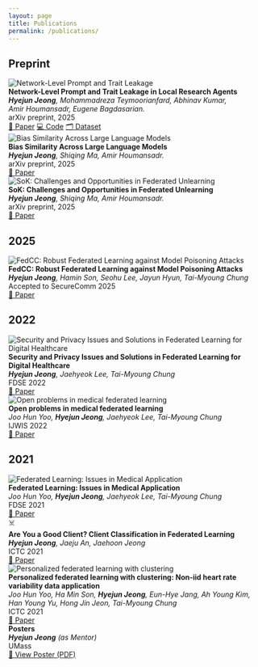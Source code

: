```yaml
---
layout: page
title: Publications
permalink: /publications/
---
```


## Preprint

<div class="publication-item">
  <div class="pub-image-placeholder">
    <img src="{{ site.baseurl }}/assets/images/webagent.png" alt="Network-Level Prompt and Trait Leakage">
  </div>
  <div class="pub-content">
    <div class="pub-title">
      <strong>Network-Level Prompt and Trait Leakage in Local Research Agents</strong>
    </div>
    <div class="pub-authors">
      <em><strong>Hyejun Jeong</strong>, Mohammadreza Teymoorianfard, Abhinav Kumar, <br>
      Amir Houmansadr, Eugene Bagdasarian.</em>
    </div>
    <div class="pub-venue">
      arXiv preprint, 2025
    </div>
    <div class="pub-links">
      <a href="https://arxiv.org/abs/2508.20282">📄 Paper</a>
      <a href="https://github.com/umass-aisec/wra">💻 Code</a>
      <a href="https://huggingface.co/datasets/juniworld/prompt_inference_traces">🗂️ Dataset</a>
    </div>
  </div>
</div>

<div class="publication-item">
  <div class="pub-image-placeholder">
    <img src="{{ site.baseurl }}/assets/images/bias.png" alt="Bias Similarity Across Large Language Models">
  </div>
  <div class="pub-content">
    <div class="pub-title">
      <strong>Bias Similarity Across Large Language Models</strong>
    </div>
    <div class="pub-authors">
      <em><strong>Hyejun Jeong</strong>, Shiqing Ma, Amir Houmansadr.</em>
    </div>
    <div class="pub-venue">
      arXiv preprint, 2025
    </div>
    <div class="pub-links">
      <a href="https://arxiv.org/abs/2410.12010">📄 Paper</a>
    </div>
  </div>
</div>

<div class="publication-item">
  <div class="pub-image-placeholder">
    <img src="{{ site.baseurl }}/assets/images/FU.png" alt="SoK: Challenges and Opportunities in Federated Unlearning">
  </div>
  <div class="pub-content">
    <div class="pub-title">
      <strong>SoK: Challenges and Opportunities in Federated Unlearning</strong>
    </div>
    <div class="pub-authors">
      <em><strong>Hyejun Jeong</strong>, Shiqing Ma, Amir Houmansadr.</em>
    </div>
    <div class="pub-venue">
      arXiv preprint, 2025
    </div>
    <div class="pub-links">
      <a href="https://openreview.net/forum?id=h4BqTU2oVE">📄 Paper</a>
    </div>
  </div>
</div>


## 2025

<div class="publication-item">
  <div class="pub-image-placeholder">
    <img src="{{ site.baseurl }}/assets/images/fedcc.png" alt="FedCC: Robust Federated Learning against Model Poisoning Attacks">
  </div>
  <div class="pub-content">
    <div class="pub-title">
      <strong>FedCC: Robust Federated Learning against Model Poisoning Attacks</strong>
    </div>
    <div class="pub-authors">
      <em><strong>Hyejun Jeong</strong>, Hamin Son, Seohu Lee, Jayun Hyun, Tai-Myoung Chung</em>
    </div>
    <div class="pub-venue">
      Accepted to SecureComm 2025
    </div>
    <div class="pub-links">
      <a href="https://arxiv.org/abs/2212.01976">📄 Paper</a>
    </div>
  </div>
</div>


## 2022

<div class="publication-item">
  <div class="pub-image-placeholder">
    <img src="{{ site.baseurl }}/assets/images/secfed.png" alt="Security and Privacy Issues and Solutions in Federated Learning for Digital Healthcare">
  </div>
  <div class="pub-content">
    <div class="pub-title">
      <strong>Security and Privacy Issues and Solutions in Federated Learning for Digital Healthcare</strong>
    </div>
    <div class="pub-authors">
      <em><strong>Hyejun Jeong</strong>, Jaehyeok Lee, Tai-Myoung Chung</em>
    </div>
    <div class="pub-venue">
      FDSE 2022
    </div>
    <div class="pub-links">
      <a href="https://books.google.com/books?hl=en&lr=&id=N_ycEAAAQBAJ&oi=fnd&pg=PA316&ots=4qFwY8Q4lp&sig=PiBoUIidZalXmIdWfWnbdJxt6Xk#v=onepage&q&f=false">📄 Paper</a>
    </div>
  </div>
</div>

<div class="publication-item">
  <div class="pub-image-placeholder">
    <img src="{{ site.baseurl }}/assets/images/open-fed.png" alt="Open problems in medical federated learning">
  </div>
  <div class="pub-content">
    <div class="pub-title">
      <strong>Open problems in medical federated learning</strong>
    </div>
    <div class="pub-authors">
      <em>Joo Hun Yoo, <strong>Hyejun Jeong</strong>, Jaehyeok Lee, Tai-Myoung Chung</em>
    </div>
    <div class="pub-venue">
      IJWIS 2022
    </div>
    <div class="pub-links">
      <a href="https://www.emerald.com/ijwis/article/18/2-3/77/164157/Open-problems-in-medical-federated-learning">📄 Paper</a>
    </div>
  </div>
</div>



## 2021

<div class="publication-item">
  <div class="pub-image-placeholder">
    <img src="{{ site.baseurl }}/assets/images/fedlearning.png" alt="Federated Learning: Issues in Medical Application">
  </div>
  <div class="pub-content">
    <div class="pub-title">
      <strong>Federated Learning: Issues in Medical Application</strong>
    </div>
    <div class="pub-authors">
      <em>Joo Hun Yoo, <strong>Hyejun Jeong</strong>, Jaehyeok Lee, Tai-Myoung Chung</em>
    </div>
    <div class="pub-venue">
      FDSE 2021
    </div>
    <div class="pub-links">
      <a href="https://arxiv.org/abs/2109.00202">📄 Paper</a>
    </div>
  </div>
</div>

<div class="publication-item">
  <div class="pub-image-placeholder">☠️
    <!-- <img src="{{ site.baseurl }}/assets/images/pfcm.png" alt="Are You a Good Client? Client Classification in Federated Learning"> -->
  </div>
  <div class="pub-content">
    <div class="pub-title">
      <strong>Are You a Good Client? Client Classification in Federated Learning</strong>
    </div>
    <div class="pub-authors">
      <em><strong>Hyejun Jeong</strong>, Jaeju An, Jaehoon Jeong</em>
    </div>
    <div class="pub-venue">
      ICTC 2021
    </div>
    <div class="pub-links">
      <a href="https://ieeexplore.ieee.org/abstract/document/9620836">📄 Paper</a>
    </div>
  </div>
</div>

<div class="publication-item">
  <div class="pub-image-placeholder">
    <img src="{{ site.baseurl }}/assets/images/pfcm.png" alt="Personalized federated learning with clustering">
  </div>
  <div class="pub-content">
    <div class="pub-title">
      <strong>Personalized federated learning with clustering: Non-iid heart rate variability data application</strong>
    </div>
    <div class="pub-authors">
      <em>Joo Hun Yoo, Ha Min Son, <strong>Hyejun Jeong</strong>, Eun-Hye Jang, Ah Young Kim, Han Young Yu, Hong Jin Jeon, Tai-Myoung Chung</em>
    </div>
    <div class="pub-venue">
      ICTC 2021
    </div>
    <div class="pub-links">
      <a href="https://ieeexplore.ieee.org/abstract/document/9620852">📄 Paper</a>
    </div>
  </div>
</div>

<!-- 
## 🎯 Conferensce Presentations -->

<div class="publication-item">
  <div class="pub-title">
    <strong>Posters</strong>
  </div>
  <div class="pub-authors">
    <em><strong>Hyejun Jeong</strong> (as Mentor)</em>
  </div>
  <div class="pub-venue">
    UMass
  </div>
  <div class="pub-links">
    <a href="/assets/papers/poster.pdf">📄 View Poster (PDF)</a>
  </div>
</div>

<!-- 
---
## 🔬 Current Research

As a PhD student at UMass Amherst, I'm actively working on several research projects:

- **Federated Unlearning**: Developing techniques for selective knowledge removal in distributed learning systems
- **Bias Mitigation in LLMs**: Creating frameworks to detect and reduce bias in large language models
- **Privacy-Preserving ML**: Advancing differential privacy and secure computation methods
- **Trustworthy AI**: Building interpretable and reliable AI systems
## 🎓 Thesis Work

<div class="highlight-box">
  <div class="pub-title">
    <strong>Privacy-Preserving Techniques in Federated Learning Systems</strong> *(In Progress)*
  </div>
  <div class="pub-authors">
    <em>PhD Dissertation, University of Massachusetts Amherst</em><br>
    <em>Expected Defense: 2026-2027</em>
  </div>
  <p><strong>Research Focus:</strong> Developing novel frameworks for federated learning that prioritize privacy while maintaining model performance, with applications in healthcare and edge computing.</p>
</div>

## 🔗 Academic Profiles

<div style="display: flex; justify-content: center; gap: 2rem; margin: 2rem 0; flex-wrap: wrap;">
  <a href="https://scholar.google.com/citations?user=AyI0uIYAAAAJ&hl=en&oi=ao" class="btn btn-outline">
    🎓 Google Scholar
  </a>
  <a href="https://github.com/HyejunJeong" class="btn btn-outline">
    💻 GitHub
  </a>
</div> 
--- -->

<!-- <div class="highlight-box text-center">
  <h3>🤝 Interested in Collaboration?</h3>
  <p>I'm always excited to work on interdisciplinary research projects, especially those involving Trustworthy AI, AI safety, and privacy-preserving ML.</p>
  <a href="{{ site.baseurl }}/contact/" class="btn btn-primary">
    Get In Touch
    <span class="btn-arrow">→</span>
  </a>
</div> -->